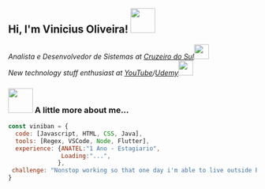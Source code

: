 <h2> Hi, I'm Vinicius Oliveira! <img src="https://i.pinimg.com/originals/c3/41/33/c341337a11da06d50f1e66453565089c.gif" width="50"></h2>
<p><em>Analista e Desenvolvedor de Sistemas at <a href="https://www.cruzeirodosulvirtual.com.br">Cruzeiro do Sul</a><img src="https://media.giphy.com/media/fYSnHlufseco8Fh93Z/giphy.gif" width="30"></br>New technology stuff enthusiast at <a href="https://www.youtube.com">YouTube</a>/<a href="https://www.udemy.com">Udemy</a><img src="https://media.giphy.com/media/WUlplcMpOCEmTGBtBW/giphy.gif" width="30"> 
</em></p>

### <img src="https://i.pinimg.com/originals/10/c3/4e/10c34e3312c6dc5ffed84c1cfe2e5396.gif" width="50"> A little more about me...  

```javascript
const viniban = {
  code: [Javascript, HTML, CSS, Java],
  tools: [Regex, VSCode, Node, Flutter],
  experience: {ANATEL:"1 Ano - Estagiario",
               Loading:"...",
              },
 challenge: "Nonstop working so that one day i'm able to live outside Brasil alongside my family!."
}
```
